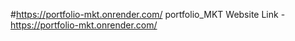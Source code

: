 #https://portfolio-mkt.onrender.com/ portfolio_MKT
Website Link - https://portfolio-mkt.onrender.com/
